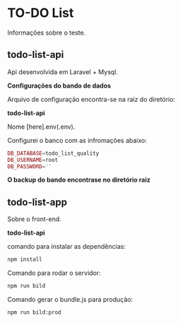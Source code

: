 # TO-DO List

Informações sobre o teste.

## todo-list-api 

Api desenvolvida em Laravel + Mysql.

**Configurações do bando de dados**

Arquivo de configuração encontra-se na raiz do diretório:

**todo-list-api**

Nome [here].env(.env).

Configurei o banco com as infromações abaixo:

```php
DB_DATABASE=todo_list_quality
DB_USERNAME=root
DB_PASSWORD=''
```
**O backup do bando encontrase no diretório raiz**

## todo-list-app

Sobre o front-end.

**todo-list-api**

comando para instalar as dependências:

```cmd
npm install
```
Comando para rodar o servidor:

```cmd
npm run bild
```
Comando gerar o bundle.js para produção:

```cmd
npm run bild:prod
```